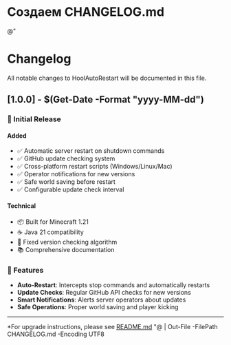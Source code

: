 # Создаем CHANGELOG.md
@"
# Changelog

All notable changes to HoolAutoRestart will be documented in this file.

## [1.0.0] - $(Get-Date -Format "yyyy-MM-dd")

### 🎉 Initial Release

#### Added
- ✅ Automatic server restart on shutdown commands
- ✅ GitHub update checking system
- ✅ Cross-platform restart scripts (Windows/Linux/Mac)
- ✅ Operator notifications for new versions
- ✅ Safe world saving before restart
- ✅ Configurable update check interval

#### Technical
- 📦 Built for Minecraft 1.21
- ☕ Java 21 compatibility
- 🐛 Fixed version checking algorithm
- 📚 Comprehensive documentation

### 🚀 Features
- **Auto-Restart**: Intercepts stop commands and automatically restarts
- **Update Checks**: Regular GitHub API checks for new versions
- **Smart Notifications**: Alerts server operators about updates
- **Safe Operations**: Proper world saving and player kicking

---
*For upgrade instructions, please see [README.md](README.md)
"@ | Out-File -FilePath CHANGELOG.md -Encoding UTF8
